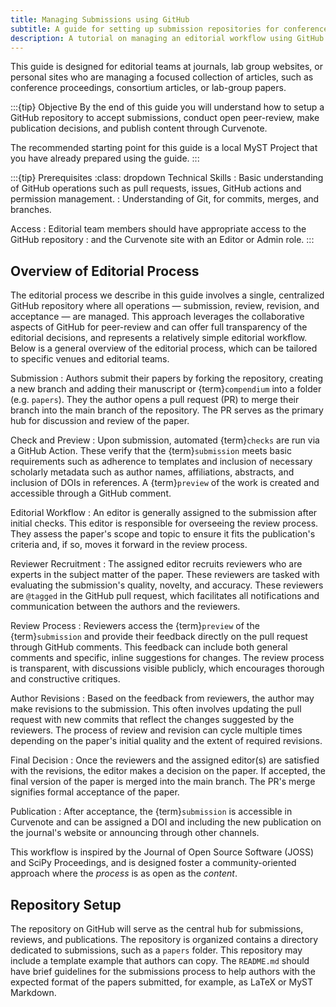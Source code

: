 ```yaml
---
title: Managing Submissions using GitHub
subtitle: A guide for setting up submission repositories for conferences, proceedings or lab-groups
description: A tutorial on managing an editorial workflow using GitHub Actions and Curvenote.
---
```


This guide is designed for editorial teams at journals, lab group websites,
or personal sites who are managing a focused collection of articles, such as
conference proceedings, consortium articles, or lab-group papers.

:::{tip} Objective
By the end of this guide you will understand how to setup a GitHub repository
to accept submissions, conduct open peer-review, make publication decisions,
and publish content through Curvenote.

The recommended starting point for this guide is a local MyST Project that
you have already prepared using the [](./preparing-for-submission.md) guide.
:::

:::{tip} Prerequisites
:class: dropdown
Technical Skills
: Basic understanding of GitHub operations such as pull requests, issues, GitHub actions and permission management.
: Understanding of Git, for commits, merges, and branches.

Access
: Editorial team members should have appropriate access to the GitHub repository
: and the Curvenote site with an Editor or Admin role.
:::

## Overview of Editorial Process

The editorial process we describe in this guide involves a single, centralized GitHub repository where all operations — submission, review, revision, and acceptance — are managed.
This approach leverages the collaborative aspects of GitHub for peer-review and can offer full transparency of the editorial decisions, and represents a relatively simple editorial workflow. Below is a general overview of the editorial process, which can be tailored to specific venues and editorial teams.

Submission
: Authors submit their papers by forking the repository, creating a new branch and adding their manuscript or {term}`compendium` into a folder (e.g. `papers`). They the author opens a pull request (PR) to merge their branch into the main branch of the repository. The PR serves as the primary hub for discussion and review of the paper.

Check and Preview
: Upon submission, automated {term}`checks` are run via a GitHub Action. These verify that the {term}`submission` meets basic requirements such as adherence to templates and inclusion of necessary scholarly metadata such as author names, affiliations, abstracts, and inclusion of DOIs in references. A {term}`preview` of the work is created and accessible through a GitHub comment.

Editorial Workflow
: An editor is generally assigned to the submission after initial checks. This editor is responsible for overseeing the review process. They assess the paper's scope and topic to ensure it fits the publication's criteria and, if so, moves it forward in the review process.

Reviewer Recruitment
: The assigned editor recruits reviewers who are experts in the subject matter of the paper. These reviewers are tasked with evaluating the submission's quality, novelty, and accuracy. These reviewers are `@tagged` in the GitHub pull request, which facilitates all notifications and communication between the authors and the reviewers.

Review Process
: Reviewers access the {term}`preview` of the {term}`submission` and provide their feedback directly on the pull request through GitHub comments. This feedback can include both general comments and specific, inline suggestions for changes. The review process is transparent, with discussions visible publicly, which encourages thorough and constructive critiques.

Author Revisions
: Based on the feedback from reviewers, the author may make revisions to the submission. This often involves updating the pull request with new commits that reflect the changes suggested by the reviewers. The process of review and revision can cycle multiple times depending on the paper's initial quality and the extent of required revisions.

Final Decision
: Once the reviewers and the assigned editor(s) are satisfied with the revisions, the editor makes a decision on the paper. If accepted, the final version of the paper is merged into the main branch. The PR's merge signifies formal acceptance of the paper.

Publication
: After acceptance, the {term}`submission` is accessible in Curvenote and can be assigned a DOI and including the new publication on the journal's website or announcing through other channels.

This workflow is inspired by the Journal of Open Source Software (JOSS) and SciPy Proceedings, and is designed foster a community-oriented approach where the _process_ is as open as the _content_.

## Repository Setup

The repository on GitHub will serve as the central hub for submissions, reviews, and publications. The repository is organized contains a directory dedicated to submissions, such as a `papers` folder. This repository may include a template example that authors can copy. The `README.md` should have brief guidelines for the submissions process to help authors with the expected format of the papers submitted, for example, as LaTeX or MyST Markdown.

